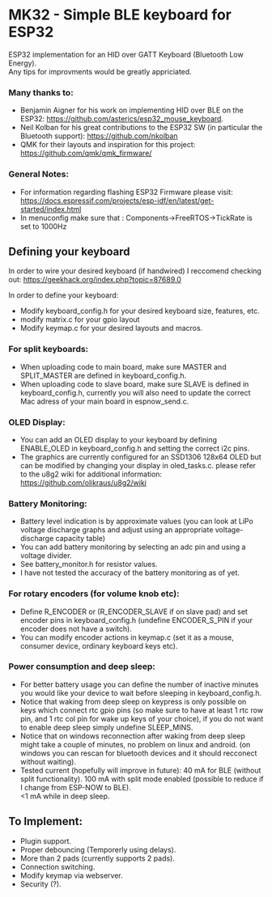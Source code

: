 # MK32 - Simple BLE keyboard for ESP32
ESP32 implementation for an HID over GATT Keyboard (Bluetooth Low Energy).  
Any tips for improvments would be greatly appriciated.

### Many thanks to:
- Benjamin Aigner for his work on implementing HID over BLE on the ESP32: https://github.com/asterics/esp32_mouse_keyboard.
- Neil Kolban for his great contributions to the ESP32 SW (in particular the Bluetooth support): https://github.com/nkolban
- QMK for their layouts and inspiration for this project: https://github.com/qmk/qmk_firmware/

### General Notes:
- For information regarding flashing ESP32 Firmware please visit: https://docs.espressif.com/projects/esp-idf/en/latest/get-started/index.html
- In menuconfig make sure that : Components->FreeRTOS->TickRate is set to 1000Hz

## Defining your keyboard
In order to wire your desired keyboard (if handwired) I reccomend checking out:
https://geekhack.org/index.php?topic=87689.0

In order to define your keyboard:
- Modify keyboard_config.h for your desired keyboard size, features, etc.
- modify matrix.c for your gpio layout
- Modify keymap.c for your desired layouts and macros.

### For split keyboards:
- When uploading code to main board, make sure MASTER and SPLIT_MASTER are defined in keyboard_config.h.
- When uploading code to slave board, make sure SLAVE is defined in keyboard_config.h, currently you will also need to update the correct Mac adress of your main board in espnow_send.c.

### OLED Display:
- You can add an OLED display to your keyboard by defining ENABLE_OLED in keyboard_config.h and setting the correct i2c pins.
- The graphics are currently configured for an SSD1306 128x64 OLED but can be modified by changing your display in oled_tasks.c. please refer to the u8g2 wiki for additional information: https://github.com/olikraus/u8g2/wiki

### Battery Monitoring:
- Battery level indication is by approximate values (you can look at LiPo voltage discharge graphs and adjust using an appropriate voltage-discharge capacity table)
- You can add battery monitoring by selecting an adc pin and using a voltage divider.
- See battery_monitor.h for resistor values. 
- I have not tested the accuracy of the battery monitoring as of yet.


### For rotary encoders (for volume knob etc):
- Define R_ENCODER or (R_ENCODER_SLAVE if on slave pad) and set encoder pins in keyboard_config.h (undefine ENCODER_S_PIN if your encoder does not have a switch).
- You can modify encoder actions in keymap.c (set it as a mouse, consumer device, ordinary keyboard keys etc).

### Power consumption and deep sleep:
- For better battery usage you can define the number of inactive minutes you would like your device to wait before sleeping in keyboard_config.h. 
- Notice that waking from deep sleep on keypress is only possible on keys which connect rtc gpio pins (so make sure to have at least 1 rtc row pin, and 1 rtc col pin 
  for wake up keys of your choice), if you do not want to enable deep sleep simply undefine SLEEP_MINS.
- Notice that on windows reconnection after waking from deep sleep might take a couple of minutes, no problem on linux and android.
 (on windows you can rescan for bluetooth devices and it should recconect without waiting).
- Tested current (hopefully will improve in future): 
 40 mA for BLE (without split functionality). 
 100 mA with split mode enabled (possible to reduce if I change from ESP-NOW to BLE).  
 <1 mA while in deep sleep.


## To Implement:
- Plugin support.
- Proper debouncing (Temporerly using delays).
- More than 2 pads (currently supports 2 pads).
- Connection switching.
- Modify keymap via webserver.
- Security (?).

